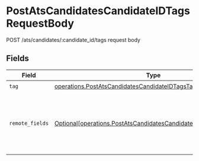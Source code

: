 # PostAtsCandidatesCandidateIDTagsRequestBody

POST /ats/candidates/:candidate_id/tags request body


## Fields

| Field                                                                                                                                        | Type                                                                                                                                         | Required                                                                                                                                     | Description                                                                                                                                  |
| -------------------------------------------------------------------------------------------------------------------------------------------- | -------------------------------------------------------------------------------------------------------------------------------------------- | -------------------------------------------------------------------------------------------------------------------------------------------- | -------------------------------------------------------------------------------------------------------------------------------------------- |
| `tag`                                                                                                                                        | [operations.PostAtsCandidatesCandidateIDTagsTag](../../models/operations/postatscandidatescandidateidtagstag.md)                             | :heavy_check_mark:                                                                                                                           | N/A                                                                                                                                          |
| `remote_fields`                                                                                                                              | [Optional[operations.PostAtsCandidatesCandidateIDTagsRemoteFields]](../../models/operations/postatscandidatescandidateidtagsremotefields.md) | :heavy_minus_sign:                                                                                                                           | Additional fields that we will pass through to specific ATS systems.                                                                         |